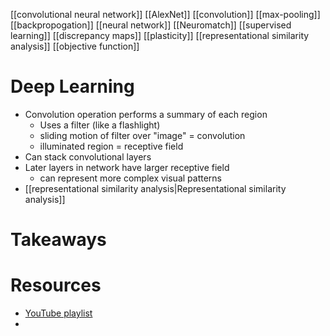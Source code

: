 [[convolutional neural network]]
[[AlexNet]]
[[convolution]]
[[max-pooling]]
[[backpropogation]]
[[neural network]]
[[Neuromatch]]
[[supervised learning]]
[[discrepancy maps]]
[[plasticity]]
[[representational similarity analysis]]
[[objective function]]

# Deep Learning
- Convolution operation performs a summary of each region
	- Uses a filter (like a flashlight)
	- sliding motion of filter over "image" = convolution
	- illuminated region = receptive field
- Can stack convolutional layers
- Later layers in network have larger receptive field
	- can represent more complex visual patterns
- [[representational similarity analysis|Representational similarity analysis]] 

# Takeaways


# Resources
- [YouTube playlist](https://www.youtube.com/playlist?list=PLkBQOLLbi18PZ2uw0p7G4EkzjzqP8l0Eg)
- 